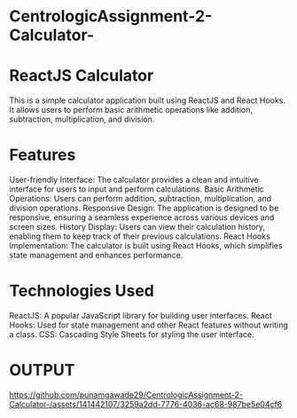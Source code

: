 # CentrologicAssignment-2-Calculator-

# ReactJS Calculator
This is a simple calculator application built using ReactJS and React Hooks. It allows users to perform basic arithmetic operations like addition, subtraction, multiplication, and division.

# Features
User-friendly Interface: The calculator provides a clean and intuitive interface for users to input and perform calculations.
Basic Arithmetic Operations: Users can perform addition, subtraction, multiplication, and division operations.
Responsive Design: The application is designed to be responsive, ensuring a seamless experience across various devices and screen sizes.
History Display: Users can view their calculation history, enabling them to keep track of their previous calculations.
React Hooks Implementation: The calculator is built using React Hooks, which simplifies state management and enhances performance.
# Technologies Used
ReactJS: A popular JavaScript library for building user interfaces.
React Hooks: Used for state management and other React features without writing a class.
CSS: Cascading Style Sheets for styling the user interface.

# OUTPUT

https://github.com/punamgawade29/CentrologicAssignment-2-Calculator-/assets/141442107/3259a2dd-7776-4036-ac68-987be5e04cf6






